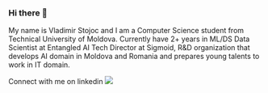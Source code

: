 ### Hi there 👋

My name is Vladimir Stojoc and I am a Computer Science student from Technical University of Moldova.
Currently have 2+ years in ML/DS 
Data Scientist at Entangled AI
Tech Director at Sigmoid, R&D organization that develops AI domain in Moldova and Romania and prepares young talents to work in IT domain.

Connect with me on linkedin
<a href = 'https://www.linkedin.com/in/vladimir-stojoc-a5789a1ba/'><img src='https://upload.wikimedia.org/wikipedia/commons/thumb/c/ca/LinkedIn_logo_initials.png/640px-LinkedIn_logo_initials.png'></a>
<!--
**tokyo-s/tokyo-s** is a ✨ _special_ ✨ repository because its `README.md` (this file) appears on your GitHub profile.

Here are some ideas to get you started:

- 🔭 I’m currently working on ...
- 🌱 I’m currently learning ...
- 👯 I’m looking to collaborate on ...
- 🤔 I’m looking for help with ...
- 💬 Ask me about ...
- 📫 How to reach me: ...
- 😄 Pronouns: ...
- ⚡ Fun fact: ...
-->
